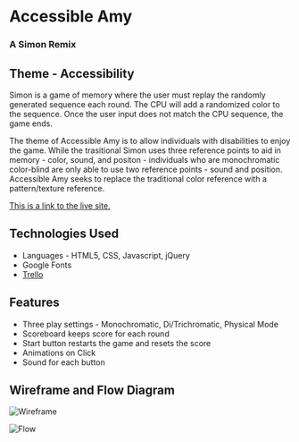 # Accessible Amy
### A Simon Remix

## Theme - Accessibility
Simon is a game of memory where the user must replay the randomly generated sequence each round. The CPU will add a randomized color to the sequence. Once the user input does not match the CPU sequence, the game ends. 

The theme of Accessible Amy is to allow individuals with disabilities to enjoy the game. While the trasitional Simon uses three reference points to aid in memory - color, sound, and positon - individuals who are monochromatic color-blind are only able to use two reference points - sound and position. Accessible Amy seeks to replace the traditional color reference with a pattern/texture reference. 

[This is a link to the live site.](https://pensive-wiles-dda265.netlify.com/)

## Technologies Used
- Languages - HTML5, CSS, Javascript, jQuery
- Google Fonts
- [Trello](https://trello.com/b/kWWvGabt/project-i-simon)

## Features
- Three play settings - Monochromatic, Di/Trichromatic, Physical Mode
- Scoreboard keeps score for each round
- Start button restarts the game and resets the score
- Animations on Click
- Sound for each button

## Wireframe and Flow Diagram
![Wireframe](https://git.generalassemb.ly/JuliaClower/Project-I-AccessibleAmy/blob/master/img/flow.jpg)

![Flow](https://git.generalassemb.ly/JuliaClower/Project-I-AccessibleAmy/blob/master/img/flow.jpg)